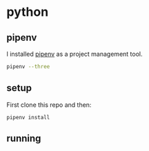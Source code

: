 # python

## pipenv
I installed [pipenv](https://pipenv-es.readthedocs.io/es/latest/) as a project management tool.
```bash
pipenv --three
```
## setup
First clone this repo and then:
```
pipenv install
```
## running
